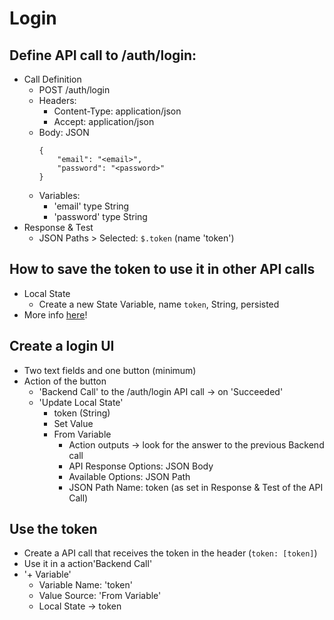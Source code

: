 # Login

## Define API call to /auth/login:
  * Call Definition
    * POST <baseurl>/auth/login
    * Headers:
      * Content-Type: application/json
      * Accept: application/json
    * Body: JSON
      ```
      {
          "email": "<email>",
          "password": "<password>"
      }
      ```
    * Variables:
      * 'email' type String
      * 'password' type String
  * Response & Test
    * JSON Paths > Selected: `$.token` (name 'token')

## How to save the token to use it in other API calls
  * Local State
    * Create a new State Variable, name `token`, String, persisted
  * More info [here](https://docs.flutterflow.io/data-and-backend/api-calls/api-calls-101#passing-dynamic-auth-token)!

## Create a login UI
  * Two text fields and one button (minimum)
  * Action of the button
    *  'Backend Call' to the /auth/login API call -> on 'Succeeded'
    *  'Update Local State'
       *  token (String)
       *  Set Value
       *  From Variable
          * Action outputs -> look for the answer to the previous Backend call
          * API Response Options: JSON Body
          * Available Options: JSON Path
          * JSON Path Name: token (as set in Response & Test of the API Call)

## Use the token
  * Create a API call that receives the token in the header (`token: [token]`)
  * Use it in a action'Backend Call'
  * '+ Variable'
    * Variable Name: 'token'
    * Value Source: 'From Variable'
    * Local State -> token 